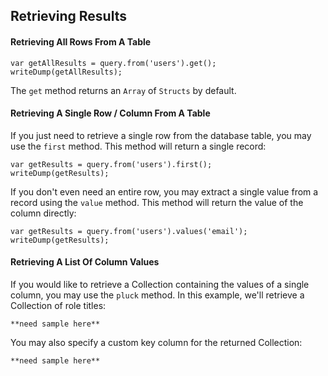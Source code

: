 ## Retrieving Results

#### Retrieving All Rows From A Table
```
var getAllResults = query.from('users').get();
writeDump(getAllResults);
```

The `get` method returns an `Array` of `Structs` by default.

#### Retrieving A Single Row / Column From A Table

If you just need to retrieve a single row from the database table, you may use the `first` method. This method will return a single record:

```
var getResults = query.from('users').first();
writeDump(getResults);
```

If you don't even need an entire row, you may extract a single value from a record using the `value` method. This method will return the value of the column directly:

```
var getResults = query.from('users').values('email');
writeDump(getResults);
```


#### Retrieving A List Of Column Values

If you would like to retrieve a Collection containing the values of a single column, you may use the `pluck` method. In this example, we'll retrieve a Collection of role titles:

```
**need sample here**
```

You may also specify a custom key column for the returned Collection:

```
**need sample here**
```



